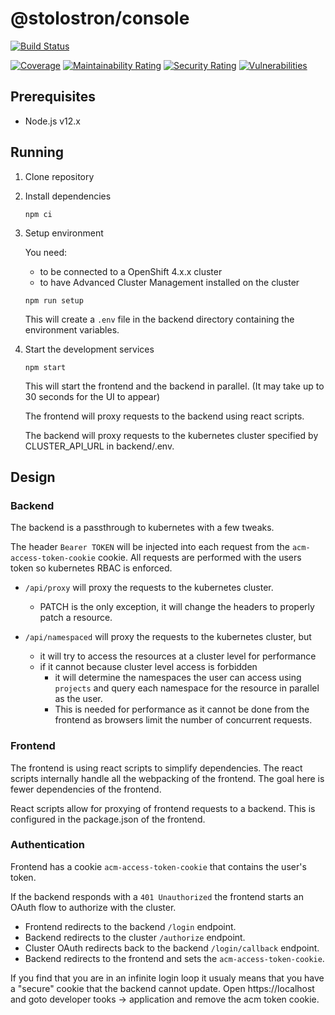 # @stolostron/console

[![Build Status](https://travis-ci.com/stolostron/console.svg?token=APpLzibLo9i2xU1nq9kC&branch=master)](https://travis-ci.com/stolostron/console)

[![Coverage](https://sonarcloud.io/api/project_badges/measure?project=stolostron_console&metric=coverage&token=678092fc6e15fad203b8883681417cca4c477c6b)](https://sonarcloud.io/dashboard?id=stolostron_console)
[![Maintainability Rating](https://sonarcloud.io/api/project_badges/measure?project=stolostron_console&metric=sqale_rating&token=678092fc6e15fad203b8883681417cca4c477c6b)](https://sonarcloud.io/dashboard?id=stolostron_console)
[![Security Rating](https://sonarcloud.io/api/project_badges/measure?project=stolostron_console&metric=security_rating&token=678092fc6e15fad203b8883681417cca4c477c6b)](https://sonarcloud.io/dashboard?id=stolostron_console)
[![Vulnerabilities](https://sonarcloud.io/api/project_badges/measure?project=stolostron_console&metric=vulnerabilities&token=678092fc6e15fad203b8883681417cca4c477c6b)](https://sonarcloud.io/dashboard?id=stolostron_console)

## Prerequisites

- Node.js v12.x

## Running

1. Clone repository

2. Install dependencies

   ```
   npm ci
   ```

3. Setup environment

   You need:

   - to be connected to a OpenShift 4.x.x cluster
   - to have Advanced Cluster Management installed on the cluster

   ```
   npm run setup
   ```

   This will create a `.env` file in the backend directory containing the environment variables.

4. Start the development services

   ```
   npm start
   ```

   This will start the frontend and the backend in parallel.  (It may take up to 30 seconds for the UI to appear)

   The frontend will proxy requests to the backend using react scripts.

   The backend will proxy requests to the kubernetes cluster specified by CLUSTER_API_URL in backend/.env.

## Design

### Backend

The backend is a passthrough to kubernetes with a few tweaks.

The header `Bearer TOKEN` will be injected into each request from the `acm-access-token-cookie` cookie. All requests are performed with the users token so kubernetes RBAC is enforced.

- `/api/proxy` will proxy the requests to the kubernetes cluster.
  - PATCH is the only exception, it will change the headers to properly patch a resource.

- `/api/namespaced` will proxy the requests to the kubernetes cluster, but
  - it will try to access the resources at a cluster level for performance
  - if it cannot because cluster level access is forbidden
    - it will determine the namespaces the user can access using `projects` and query each namespace for the resource in parallel as the user.
    - This is needed for performance as it cannot be done from the frontend as browsers limit the number of concurrent requests.

### Frontend

The frontend is using react scripts to simplify dependencies. The react scripts internally handle all the webpacking of the frontend. The goal here is fewer dependencies of the frontend.

React scripts allow for proxying of frontend requests to a backend. This is configured in the package.json of the frontend.

### Authentication

Frontend has a cookie `acm-access-token-cookie` that contains the user's token.

If the backend responds with a `401 Unauthorized` the frontend starts an OAuth flow to authorize with the cluster.

- Frontend redirects to the backend `/login` endpoint.
- Backend redirects to the cluster `/authorize` endpoint.
- Cluster OAuth redirects back to the backend `/login/callback` endpoint.
- Backend redirects to the frontend and sets the `acm-access-token-cookie`.

If you find that you are in an infinite login loop it usualy means that you have a "secure" cookie that the backend cannot update.
Open https://localhost and goto developer tooks -> application and remove the acm token cookie.
